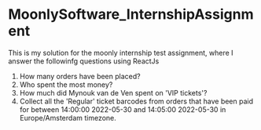# MoonlySoftware_InternshipAssignment
 
 
 This is my solution for the moonly internship test assignment, where I answer the followinfg questions using ReactJs
 
 1. How many orders have been placed?
 2. Who spent the most money?
 3. How much did Mynouk van de Ven spent on 'VIP tickets'?
 4. Collect all the 'Regular' ticket barcodes from orders that have been paid for between 
    14:00:00 2022-05-30 and 14:05:00 2022-05-30 in Europe/Amsterdam timezone.

